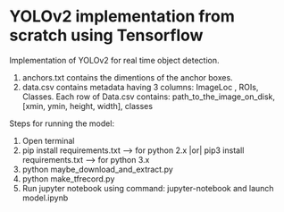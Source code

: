 # YOLOv2 implementation from scratch using Tensorflow
Implementation of YOLOv2 for real time object detection.

1. anchors.txt contains the dimentions of the anchor boxes.
2. data.csv contains metadata having 3 columns: ImageLoc , ROIs, Classes.
   Each row of Data.csv contains: path_to_the_image_on_disk, [xmin, ymin, height, width], classes


Steps for running the model:

1. Open terminal
2. pip install requirements.txt --> for python 2.x |or| pip3 install requirements.txt --> for python 3.x
3. python maybe_download_and_extract.py 
4. python make_tfrecord.py
5. Run jupyter notebook using command: jupyter-notebook and launch model.ipynb
